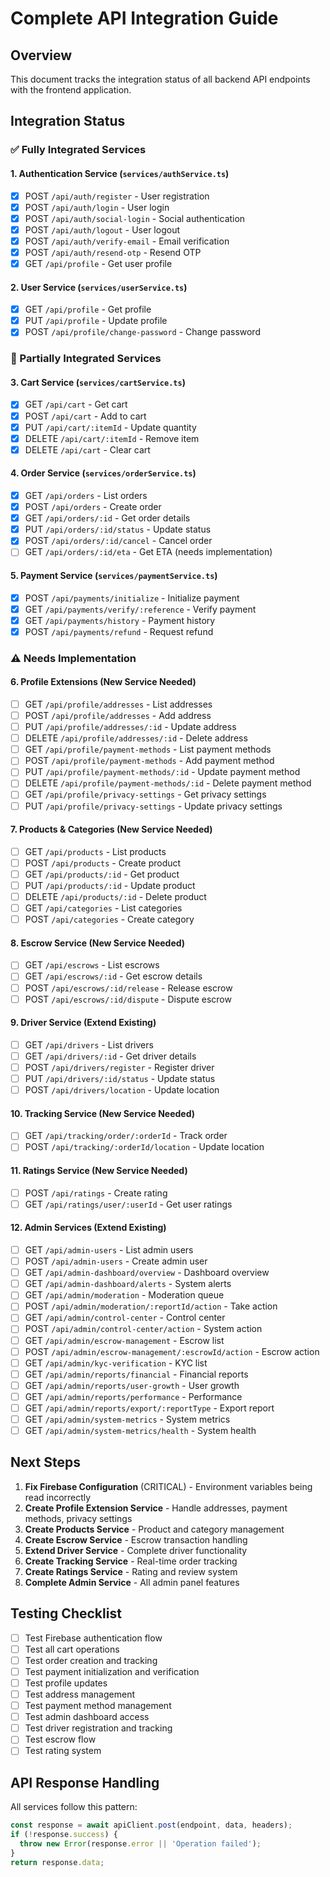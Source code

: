 
# Complete API Integration Guide

## Overview
This document tracks the integration status of all backend API endpoints with the frontend application.

## Integration Status

### ✅ Fully Integrated Services

#### 1. Authentication Service (`services/authService.ts`)
- [x] POST `/api/auth/register` - User registration
- [x] POST `/api/auth/login` - User login  
- [x] POST `/api/auth/social-login` - Social authentication
- [x] POST `/api/auth/logout` - User logout
- [x] POST `/api/auth/verify-email` - Email verification
- [x] POST `/api/auth/resend-otp` - Resend OTP
- [x] GET `/api/profile` - Get user profile

#### 2. User Service (`services/userService.ts`)
- [x] GET `/api/profile` - Get profile
- [x] PUT `/api/profile` - Update profile
- [x] POST `/api/profile/change-password` - Change password

### 🔄 Partially Integrated Services

#### 3. Cart Service (`services/cartService.ts`)
- [x] GET `/api/cart` - Get cart
- [x] POST `/api/cart` - Add to cart
- [x] PUT `/api/cart/:itemId` - Update quantity
- [x] DELETE `/api/cart/:itemId` - Remove item
- [x] DELETE `/api/cart` - Clear cart

#### 4. Order Service (`services/orderService.ts`)
- [x] GET `/api/orders` - List orders
- [x] POST `/api/orders` - Create order
- [x] GET `/api/orders/:id` - Get order details
- [x] PUT `/api/orders/:id/status` - Update status
- [x] POST `/api/orders/:id/cancel` - Cancel order
- [ ] GET `/api/orders/:id/eta` - Get ETA (needs implementation)

#### 5. Payment Service (`services/paymentService.ts`)
- [x] POST `/api/payments/initialize` - Initialize payment
- [x] GET `/api/payments/verify/:reference` - Verify payment
- [x] GET `/api/payments/history` - Payment history
- [x] POST `/api/payments/refund` - Request refund

### ⚠️ Needs Implementation

#### 6. Profile Extensions (New Service Needed)
- [ ] GET `/api/profile/addresses` - List addresses
- [ ] POST `/api/profile/addresses` - Add address
- [ ] PUT `/api/profile/addresses/:id` - Update address
- [ ] DELETE `/api/profile/addresses/:id` - Delete address
- [ ] GET `/api/profile/payment-methods` - List payment methods
- [ ] POST `/api/profile/payment-methods` - Add payment method
- [ ] PUT `/api/profile/payment-methods/:id` - Update payment method
- [ ] DELETE `/api/profile/payment-methods/:id` - Delete payment method
- [ ] GET `/api/profile/privacy-settings` - Get privacy settings
- [ ] PUT `/api/profile/privacy-settings` - Update privacy settings

#### 7. Products & Categories (New Service Needed)
- [ ] GET `/api/products` - List products
- [ ] POST `/api/products` - Create product
- [ ] GET `/api/products/:id` - Get product
- [ ] PUT `/api/products/:id` - Update product
- [ ] DELETE `/api/products/:id` - Delete product
- [ ] GET `/api/categories` - List categories
- [ ] POST `/api/categories` - Create category

#### 8. Escrow Service (New Service Needed)
- [ ] GET `/api/escrows` - List escrows
- [ ] GET `/api/escrows/:id` - Get escrow details
- [ ] POST `/api/escrows/:id/release` - Release escrow
- [ ] POST `/api/escrows/:id/dispute` - Dispute escrow

#### 9. Driver Service (Extend Existing)
- [ ] GET `/api/drivers` - List drivers
- [ ] GET `/api/drivers/:id` - Get driver details
- [ ] POST `/api/drivers/register` - Register driver
- [ ] PUT `/api/drivers/:id/status` - Update status
- [ ] POST `/api/drivers/location` - Update location

#### 10. Tracking Service (New Service Needed)
- [ ] GET `/api/tracking/order/:orderId` - Track order
- [ ] POST `/api/tracking/:orderId/location` - Update location

#### 11. Ratings Service (New Service Needed)
- [ ] POST `/api/ratings` - Create rating
- [ ] GET `/api/ratings/user/:userId` - Get user ratings

#### 12. Admin Services (Extend Existing)
- [ ] GET `/api/admin-users` - List admin users
- [ ] POST `/api/admin-users` - Create admin user
- [ ] GET `/api/admin-dashboard/overview` - Dashboard overview
- [ ] GET `/api/admin-dashboard/alerts` - System alerts
- [ ] GET `/api/admin/moderation` - Moderation queue
- [ ] POST `/api/admin/moderation/:reportId/action` - Take action
- [ ] GET `/api/admin/control-center` - Control center
- [ ] POST `/api/admin/control-center/action` - System action
- [ ] GET `/api/admin/escrow-management` - Escrow list
- [ ] POST `/api/admin/escrow-management/:escrowId/action` - Escrow action
- [ ] GET `/api/admin/kyc-verification` - KYC list
- [ ] GET `/api/admin/reports/financial` - Financial reports
- [ ] GET `/api/admin/reports/user-growth` - User growth
- [ ] GET `/api/admin/reports/performance` - Performance
- [ ] GET `/api/admin/reports/export/:reportType` - Export report
- [ ] GET `/api/admin/system-metrics` - System metrics
- [ ] GET `/api/admin/system-metrics/health` - System health

## Next Steps

1. **Fix Firebase Configuration** (CRITICAL) - Environment variables being read incorrectly
2. **Create Profile Extension Service** - Handle addresses, payment methods, privacy settings
3. **Create Products Service** - Product and category management
4. **Create Escrow Service** - Escrow transaction handling
5. **Extend Driver Service** - Complete driver functionality
6. **Create Tracking Service** - Real-time order tracking
7. **Create Ratings Service** - Rating and review system
8. **Complete Admin Service** - All admin panel features

## Testing Checklist

- [ ] Test Firebase authentication flow
- [ ] Test all cart operations
- [ ] Test order creation and tracking
- [ ] Test payment initialization and verification
- [ ] Test profile updates
- [ ] Test address management
- [ ] Test payment method management
- [ ] Test admin dashboard access
- [ ] Test driver registration and tracking
- [ ] Test escrow flow
- [ ] Test rating system

## API Response Handling

All services follow this pattern:
```typescript
const response = await apiClient.post(endpoint, data, headers);
if (!response.success) {
  throw new Error(response.error || 'Operation failed');
}
return response.data;
```
